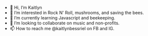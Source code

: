 - 👋 Hi, I’m Kaitlyn
- 👀 I’m interested in Rock N' Roll, mushrooms, and saving the bees.
- 🌱 I’m currently learning Javascript and beekeeping.
- 💞️ I’m looking to collaborate on music and non-profits.
- 📫 How to reach me @kaitlynbessriel on FB and IG.

<!---
kaitlynbessriel/kaitlynbessriel is a ✨ special ✨ repository because its `README.md` (this file) appears on your GitHub profile.
You can click the Preview link to take a look at your changes.
--->
